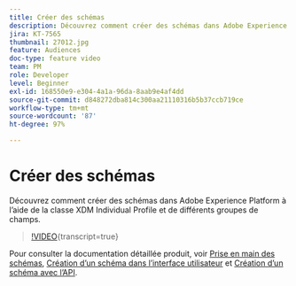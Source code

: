 ```yaml
---
title: Créer des schémas
description: Découvrez comment créer des schémas dans Adobe Experience Platform à l’aide de la classe XDM Individual Profile et de différents groupes de champs.
jira: KT-7565
thumbnail: 27012.jpg
feature: Audiences
doc-type: feature video
team: PM
role: Developer
level: Beginner
exl-id: 168550e9-e304-4a1a-96da-8aab9e4af4dd
source-git-commit: d848272dba814c300aa21110316b5b37ccb719ce
workflow-type: tm+mt
source-wordcount: '87'
ht-degree: 97%

---
```


# Créer des schémas

Découvrez comment créer des schémas dans Adobe Experience Platform à l’aide de la classe XDM Individual Profile et de différents groupes de champs.

>[!VIDEO](https://video.tv.adobe.com/v/27012?quality=12&learn=on){transcript=true}

Pour consulter la documentation détaillée produit, voir [Prise en main des schémas](https://experienceleague.adobe.com/docs/journey-optimizer/using/data-management/get-started-schemas.html?lang=fr), [Création d’un schéma dans l’interface utilisateur](https://experienceleague.adobe.com/docs/experience-platform/xdm/tutorials/create-schema-ui.html?lang=fr) et [Création d’un schéma avec l’API](https://experienceleague.adobe.com/docs/experience-platform/xdm/tutorials/create-schema-api.html?lang=fr).
